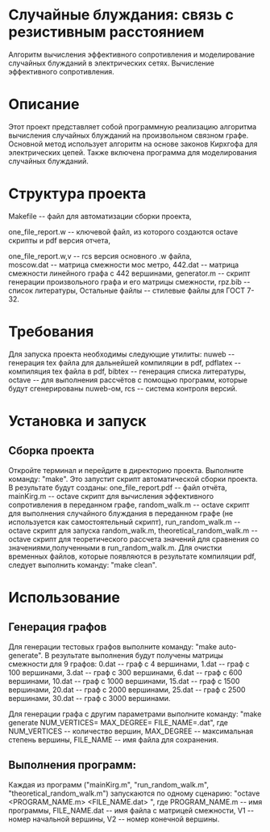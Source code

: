# Случайные блуждания: связь с резистивным расстоянием

Алгоритм вычисления эффективного сопротивления и моделирование случайных блужданий в электрических сетях. Вычисление эффективного сопротивления.

# Описание
Этот проект представляет собой программную реализацию алгоритма вычисления случайных блужданий на произвольном связном графе. Основной метод использует алгоритм на основе законов Кирхгофа для электрических цепей. Также включена программа для моделирования случайных блужданий.

# Структура проекта

Makefile -- файл для автоматизации сборки проекта,

one_file_report.w -- ключевой файл, из которого создаются octave скрипты и pdf версия отчета,

one_file_report.w,v -- rcs версия основного .w файла,	
moscow.dat -- матрица смежности мос метро,
442.dat -- матрица смежности линейного графа с 442 вершинами,
generator.m -- скрипт генерации произвольного графа и его матрицы смежности,
rpz.bib -- список литературы,
Остальные файлы -- стилевые файлы для ГОСТ 7-32.

# Требования
Для запуска проекта необходимы следующие утилиты:
	nuweb -- генерация tex файла для дальнейшей компиляции в pdf,
	pdflatex -- компиляция tex файла в pdf,
	bibtex -- генерация списка литературы,
	octave -- для выполнения рассчётов с помощью программ, которые будут сгенерированы nuweb-ом,
	rcs -- система контроля версий.

# Установка и запуск
## Сборка проекта
Откройте терминал и перейдите в директорию проекта. Выполните команду: "make".
Это запустит скрипт автоматической сборки проекта. В результате будут созданы:
	one_file_report.pdf -- файл отчёта,
	mainKirg.m -- octave скрипт для вычисления эффективного сопротивления в переданном графе,
	random_walk.m -- octave скрипт для выполнения случайного блуждания в переданном графе (не используется как самостоятельный скрипт),
	run_random_walk.m -- octave скрипт для запуска random_walk.m,
	theoretical_random_walk.m -- octave скрипт для теоретического рассчета значений для сравнения со значениями,полученными в run_random_walk.m.
Для очистки временных файлов, которые появляются в результате компиляции pdf, следует выполнить команду: "make clean".
		
# Использование
## Генерация графов
Для генерации тестовых графов выполните команду: "make auto-generate". 
В результате выполнения будут получены матрицы смежности для 9 графов:
	0.dat -- граф с 4 вершинами,
	1.dat -- граф с 100 вершинами,
	3.dat -- граф с 300 вершинами,
	6.dat -- граф с 600 вершинами,
	10.dat -- граф с 1000 вершинами,
	15.dat -- граф с 1500 вершинами,
	20.dat -- граф с 2000 вершинами,
	25.dat -- граф с 2500 вершинами,
	30.dat -- граф с 3000 вершинами.
		
Для генерации графа с другим параметрами выполните команду:
	"make generate NUM_VERTICES=<int> MAX_DEGREE=<int> FILE_NAME=<string>.dat", где
		NUM_VERTICES -- количество вершин, 
		MAX_DEGREE -- максимальная степень вершины, 
		FILE_NAME -- имя файла для сохранения.
	
## Выполнения программ:
Каждая из программ ("mainKirg.m", "run_random_walk.m", "theoretical_random_walk.m") запускаются по одному сценарию:
	"octave <PROGRAM_NAME.m> <FILE_NAME.dat> <V1> <V2>", где
		PROGRAM_NAME.m -- имя программы,
		FILE_NAME.dat -- имя файла с матрицей смежности,
		V1 -- номер начальной вершины,
		V2 -- номер конечной вершины.
